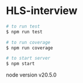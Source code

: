 # HLS-interview

```bash
# to run test
$ npm run test

# to run coverage
$ npm run coverage

# to start server
$ npm start
```

node version v20.5.0
